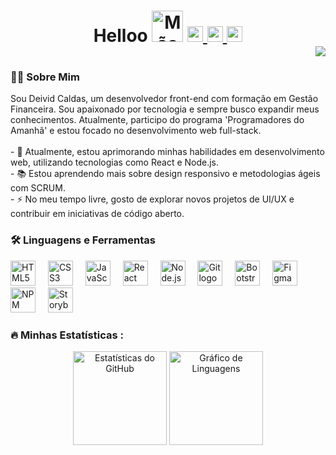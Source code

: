 <h1 align="center">Helloo <img src="https://media.giphy.com/media/hvRJCLFzcasrR4ia7z/giphy.gif" width="50px" alt="Mão acenando" />
  <a href="https://www.linkedin.com/in/deividcaldas/" target="_blank">
    <img src="https://img.shields.io/static/v1?message=LinkedIn&logo=linkedin&label=&color=0077B5&logoColor=white&labelColor=&style=for-the-badge" height="25" alt="LinkedIn logo" />
  </a>
  <a href="https://www.instagram.com/deividleeal/" target="_blank">
    <img src="https://img.shields.io/static/v1?message=Instagram&logo=instagram&label=&color=E4405F&logoColor=white&labelColor=&style=for-the-badge" height="25" alt="Instagram logo" />
  </a>
  <a href="mailto:deivid.caldass@gmail.com" target="_blank">
    <img src="https://img.shields.io/static/v1?message=Gmail&logo=gmail&label=&color=D14836&logoColor=white&labelColor=&style=for-the-badge" height="25" alt="Gmail logo" />
  </a>
</div><div align="end">
  <img src="https://visitor-badge.laobi.icu/badge?page_id=deividleal.deividleal&left_color=purple&right_color=darkslateblue"  />
</div></h1>

<h3 align="left">👨‍💻 Sobre Mim </h3>
<p align="left">
  Sou Deivid Caldas, um desenvolvedor front-end com formação em Gestão Financeira. Sou apaixonado por tecnologia e sempre busco expandir meus conhecimentos. Atualmente, participo do programa 'Programadores do Amanhã' e estou focado no desenvolvimento web full-stack.<br><br>
  - 🔭 Atualmente, estou aprimorando minhas habilidades em desenvolvimento web, utilizando tecnologias como React e Node.js.<br>
  - 📚 Estou aprendendo mais sobre design responsivo e metodologias ágeis com SCRUM.<br>
  - ⚡ No meu tempo livre, gosto de explorar novos projetos de UI/UX e contribuir em iniciativas de código aberto.
</p>

<h3 align="left">🛠 Linguagens e Ferramentas</h3>
<div align="left">
  <img src="https://cdn.jsdelivr.net/gh/devicons/devicon/icons/html5/html5-original.svg" height="40" alt="HTML5 logo" />
  <img width="12" />
  <img src="https://cdn.jsdelivr.net/gh/devicons/devicon/icons/css3/css3-original.svg" height="40" alt="CSS3 logo" />
  <img width="12" />
  <img src="https://cdn.jsdelivr.net/gh/devicons/devicon/icons/javascript/javascript-original.svg" height="40" alt="JavaScript logo" />
  <img width="12" />
  <img src="https://cdn.jsdelivr.net/gh/devicons/devicon/icons/react/react-original.svg" height="40" alt="React logo" />
  <img width="12" />
  <img src="https://cdn.jsdelivr.net/gh/devicons/devicon/icons/nodejs/nodejs-original.svg" height="40" alt="Node.js logo" />
  <img width="12" />
  <img src="https://cdn.jsdelivr.net/gh/devicons/devicon/icons/git/git-original.svg" height="40" alt="Git logo" />
  <img width="12" />
  <img src="https://cdn.jsdelivr.net/gh/devicons/devicon/icons/bootstrap/bootstrap-original.svg" height="40" alt="Bootstrap logo" />
  <img width="12" />
  <img src="https://cdn.jsdelivr.net/gh/devicons/devicon/icons/figma/figma-original.svg" height="40" alt="Figma logo" />
  <img width="12" />
  <img src="https://cdn.jsdelivr.net/gh/devicons/devicon/icons/npm/npm-original-wordmark.svg" height="40" alt="NPM logo" />
  <img width="12" />
  <img src="https://cdn.jsdelivr.net/gh/devicons/devicon/icons/storybook/storybook-original.svg" height="40" alt="Storybook logo" />
</div>

<h3 align="left">🔥 Minhas Estatísticas :</h3>
<div align="center">
  <img src="https://github-readme-stats.vercel.app/api?username=deividleal&hide_title=false&hide_rank=false&show_icons=true&include_all_commits=true&count_private=true&disable_animations=false&theme=github_dark&locale=pt-br&hide_border=false&order=1" height="150" alt="Estatísticas do GitHub" />
  <img src="https://github-readme-stats.vercel.app/api/top-langs?username=deividleal&locale=pt-br&hide_title=false&layout=compact&card_width=320&langs_count=5&theme=github_dark&hide_border=false&order=2" height="150" alt="Gráfico de Linguagens" />
</div>
